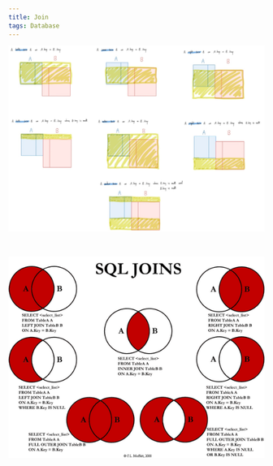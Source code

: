 ```yaml
---
title: Join
tags: Database
---
```


<!--more-->

![](/deprecated/images/join/1.jpg)

<br>

![](/deprecated/images/join/2.png)
